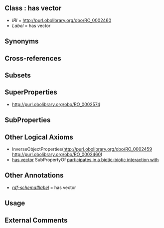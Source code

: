 
## Class : has vector

 * *IRI* = http://purl.obolibrary.org/obo/RO_0002460
 * *Label* = has vector

## Synonyms


## Cross-references


## Subsets


## SuperProperties

 * <http://purl.obolibrary.org/obo/RO_0002574>

## SubProperties


## Other Logical Axioms

 * InverseObjectProperties(<http://purl.obolibrary.org/obo/RO_0002459> <http://purl.obolibrary.org/obo/RO_0002460>)
 * [has vector](../../RO/60/RO_0002460.md) SubPropertyOf [participates in a biotic-biotic interaction with](../../RO/74/RO_0002574.md)

## Other Annotations

 * *[rdf-schema#label](../../el/rdf-schema#label.md)* = has vector

## Usage


## External Comments

